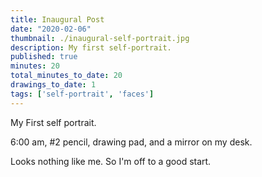 ```yaml
---
title: Inaugural Post
date: "2020-02-06"
thumbnail: ./inaugural-self-portrait.jpg
description: My first self-portrait.
published: true
minutes: 20
total_minutes_to_date: 20
drawings_to_date: 1
tags: ['self-portrait', 'faces']
---
```


My First self portrait.

6:00 am, #2 pencil, drawing pad, and a mirror on my desk.

Looks nothing like me. So I'm off to a good start.
